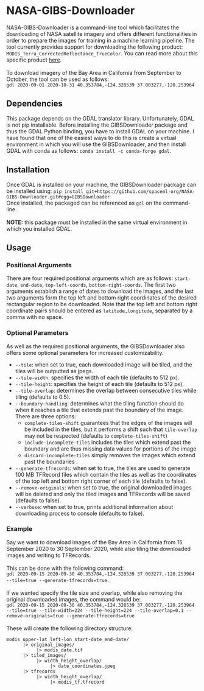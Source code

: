 # NASA-GIBS-Downloader
NASA-GIBS-Downloader is a command-line tool which facilitates the downloading of NASA satellite imagery and offers different functionalities in order to prepare the images for training in a machine learning pipeline. The tool currently provides support for downloading the following product: `MODIS_Terra_CorrectedReflectance_TrueColor`. You can read more about this specific product [here](https://wiki.earthdata.nasa.gov/display/GIBS/GIBS+Available+Imagery+Products#expand-CorrectedReflectance17Products).  
\
To download imagery of the Bay Area in California from September to October, the tool can be used as follows:  
`gdl 2020-09-01 2020-10-31 40.353784,-124.328539 37.003277,-120.253964`

## Dependencies 
This package depends on the GDAL translator library. Unfortunately, GDAL is not pip installable. Before installing the GIBSDownloader package and thus the GDAL Python binding, you have to install GDAL on your machine. I have found that one of the easiest ways to do this is create a virtual environment in which you will use the GIBSDownloader, and then install GDAL with conda as follows: ``conda install -c conda-forge gdal``.

## Installation
Once GDAL is installed on your machine, the GIBSDownloader package can be installed using: `pip install git+https://github.com/spaceml-org/NASA-GIBS-Downloader.git#egg=GIBSDownloader`  
Once installed, the packaged can be referenced as `gdl` on the command-line.  
\
**NOTE:** this package must be installed in the same virtual environment in which you installed GDAL.

## Usage
### Positional Arguments
There are four required positional arguments which are as follows:
`start-date`, `end-date`, `top-left-coords`, `bottom-right-coords`. The first two arguments establish a range of dates to download the images, and the last two arguments form the top left and bottom right coordinates of the desired rectangular region to be downloaded. Note that the top left and bottom right coordinate pairs should be entered as `latitude,longitude`, separated by a comma with no space.

### Optional Parameters
As well as the required positional arguments, the GIBSDownloader also offers some optional parameters for increased customizability.  
* `--tile`: when set to true, each downloaded image will be tiled, and the tiles will be outputted as jpegs.  
* `--tile-width`: specifies the width of each tile (defaults to 512 px).  
* `--tile-height`: specifies the height of each tile (defaults to 512 px).  
* `--tile-overlap`: determines the overlap between consecutive tiles while tiling (defaults to 0.5).  
* `--boundary-handling`: determines what the tiling function should do when it reaches a tile that extends past the boundary of the image. There are three options: 
    - `complete-tiles-shift` guarantees that the edges of the images will be included in the tiles, but it performs a shift such that `tile-overlap` may not be respected (defaults to `complete-tiles-shift`)
    - `include-incomplete-tiles` includes the tiles which extend past the boundary and are thus missing data values for portions of the image
    - `discard-incomplete-tiles` simply removes the images which extend past the boundaries . 
* `--generate-tfrecords`: when set to true, the tiles are used to generate 100 MB TFRecord files which contain the tiles as well as the coordinates of the top left and bottom right corner of each tile (defaults to false).    
* `--remove-originals`: when set to true, the original downloaded images will be deleted and only the tiled images and TFRecords will be saved (defaults to false).  
* `--verbose`: when set to true, prints additional information about downloading process to console (defaults to false).

### Example 
Say we want to download images of the Bay Area in California from 15 September 2020 to 30 September 2020, while also tiling the downloaded images and writing to TFRecords.  
\
This can be done with the following command:  
`gdl 2020-09-15 2020-09-30 40.353784,-124.328539 37.003277,-120.253964 --tile=true --generate-tfrecords=true`.  
\
If we wanted specify the tile size and overlap, while also removing the original downloaded images, the command would be:  
`gdl 2020-09-15 2020-09-30 40.353784,-124.328539 37.003277,-120.253964 --tile=true --tile-width=224 --tile-height=224 --tile-overlap=0.1 --remove-originals=true --generate-tfrecords=true`  
\
These will create the following directory structure: 
```
modis_upper-lat_left-lon_start-date_end-date/
      |> original_images/
           |> modis_date.tif
      |> tiled_images/
           |> width_height_overlap/
                |> date_coordinates.jpeg
      |> tfrecords
           |> width_height_overlap/
                |> modis_tf.tfrecord
```